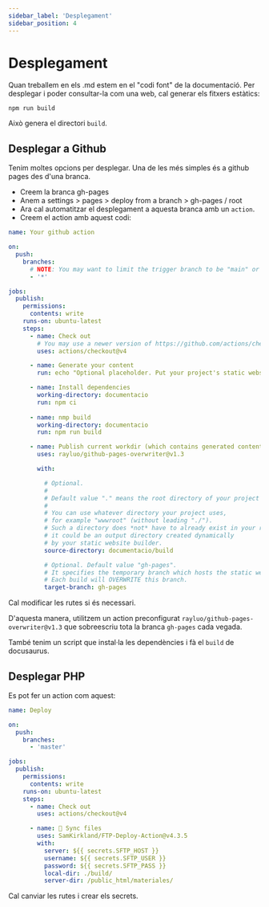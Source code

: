 ```yaml
---
sidebar_label: 'Desplegament'
sidebar_position: 4
---
```


# Desplegament

Quan treballem en els .md estem en el "codi font" de la documentació. Per desplegar i poder consultar-la com una web, cal generar els fitxers estàtics:

    npm run build 

Això genera el directori `build`. 

## Desplegar a Github

Tenim moltes opcions per desplegar. Una de les més simples és a github pages des d'una branca. 

* Creem la branca gh-pages
* Anem a settings > pages > deploy from a branch > gh-pages / root 
* Ara cal automatitzar el desplegament a aquesta branca amb un `action`. 
* Creem el action amb aquest codi:

```yml
name: Your github action

on:
  push:
    branches:
      # NOTE: You may want to limit the trigger branch to be "main" or "master" etc.
      - '*'

jobs:
  publish:
    permissions:
      contents: write
    runs-on: ubuntu-latest
    steps:
      - name: Check out
        # You may use a newer version of https://github.com/actions/checkout
        uses: actions/checkout@v4

      - name: Generate your content
        run: echo "Optional placeholder. Put your project's static website generator command here."

      - name: Install dependencies
        working-directory: documentacio
        run: npm ci
        
      - name: nmp build
        working-directory: documentacio
        run: npm run build

      - name: Publish current workdir (which contains generated content) to GitHub Pages
        uses: rayluo/github-pages-overwriter@v1.3

        with:

          # Optional.
          #
          # Default value "." means the root directory of your project will be published.
          #
          # You can use whatever directory your project uses,
          # for example "wwwroot" (without leading "./").
          # Such a directory does *not* have to already exist in your repo,
          # it could be an output directory created dynamically
          # by your static website builder.
          source-directory: documentacio/build

          # Optional. Default value "gh-pages".
          # It specifies the temporary branch which hosts the static website.
          # Each build will OVERWRITE this branch.
          target-branch: gh-pages

```

Cal modificar les rutes si és necessari. 

D'aquesta manera, utilitzem un action preconfigurat `rayluo/github-pages-overwriter@v1.3` que sobreescriu tota la branca `gh-pages` cada vegada. 

També tenim un script que instal·la les dependències i fà el `build` de docusaurus.


## Desplegar PHP

Es pot fer un action com aquest:

```yaml
name: Deploy 

on:
  push:
    branches:
      - 'master'

jobs:
  publish:
    permissions:
      contents: write
    runs-on: ubuntu-latest
    steps:
      - name: Check out
        uses: actions/checkout@v4

      - name: 📂 Sync files
        uses: SamKirkland/FTP-Deploy-Action@v4.3.5
        with:
          server: ${{ secrets.SFTP_HOST }}
          username: ${{ secrets.SFTP_USER }}
          password: ${{ secrets.SFTP_PASS }}
          local-dir: ./build/
          server-dir: /public_html/materiales/
```


Cal canviar les rutes i crear els secrets.
